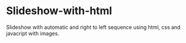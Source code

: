 # Slideshow-with-html
Slideshow with automatic and right to left sequence using html, css and javacript with images.
